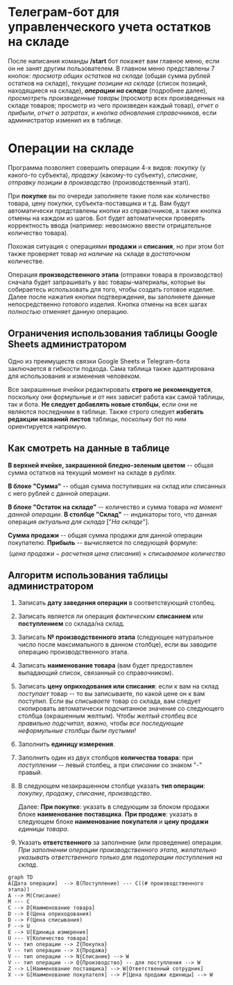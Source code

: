
# Телеграм-бот для управленческого учета остатков на складе

После написания команды **/start** бот покажет вам главное меню, если он не занят другим пользователем. В главном меню представлены 7 кнопок: *просмотр общих остатков на складе* (общая сумма рублей остатков на складе), *текущие позиции на складе* (список позиций, находящиеся на складе), ***операции на складе*** (подробнее далее), *просмотреть произведенные товары* (просмотр всех произведенных на складе товаров; просмотр из чего произведен каждый товар), *отчет о прибыли*, *отчет о затратах*, и *кнопка обновления справочников*, если администратор изменил их в таблице.



# Операции на складе
Программа позволяет совершить операции 4-х видов: *покупку* (у какого-то субъекта), *продажу* (какому-то субъекту), *списание*, *отправку позиции в производство* (производственный этап).

При **покупке** вы по очереди заполняете такие поля как количество товара, цену покупки, субъекта-поставщика и т.д. Вам будут автоматически представлены кнопки из справочников, а также кнопка отмены на каждом из шагов. Бот будет автоматически проверять корректность ввода (например: невозможно ввести отрицательное количество товара). 

Похожая ситуация с операциями **продажи** и **списания**, но при этом бот также проверяет товар *на наличие* на складе в *достаточном* количестве.

Операция **производственного этапа** (отправки товара в производство) сначала будет запрашивать у вас  товары-материалы, которые вы собираетесь использовать для того, чтобы создать готовое изделие. Далее после нажатия кнопки подтверждения, вы заполняете данные непосредственно готового изделия. Кнопка отмены на всех шагах *полностью* отменяет данную операцию.

## Ограничения использования таблицы Google Sheets администратором

Одно из преимуществ связки Google Sheets и Telegram-бота заключается в гибкости подхода. Сама таблица также адаптирована для использования и изменения человеком. 

Все закрашенные ячейки редактировать **строго не рекомендуется**, поскольку они формульные и от них зависит работа как самой таблицы, так и бота. **Не следует добавлять новые столбцы**, если они не являются последними в таблице. Также строго следует **избегать редакции названий листов** таблицы, поскольку бот по ним ориентируется напрямую.

## Как смотреть на данные в таблице

**В верхней ячейке, закрашенной бледно-зеленым цветом** -- общая сумма остатков на текущий момент на складе в *рублях*.

**В блоке "Сумма"** -- общая сумма поступивших на склад или списанных с него рублей с данной операции.

**В блоке "Остаток на складе"** -- количество и сумма товара *на момент данной операции*. 
**В столбце "Склад"** -- индикаторы того, что данная операция *актуальна для склада* ["*На складе*"]. 

**Сумма продажи** -- общая сумма продажи для данной операции покупателю.
**Прибыль** -- вычисляется по следующей формуле: $$ (цена~продажи - расчетная~цена~списания) \times списываемое~количество $$ 


## Алгоритм использования таблицы администратором

 1. Записать **дату заведения операции** в соответствующий столбец.
 2. Записать является ли операция *фактическим* **списанием** или **поступлением** со склада/на склад.
 3. Записать **№ производственного этапа** (следующее натуральное число после максимального в данном столбце), если вы заводите операцию производственного этапа.
 4. Записать **наименование товара** (вам будет предоставлен выпадающий список, связанный со справочником).
 5. Записать **цену оприходования или списания**: если к вам на склад *поступает* товар -- то вы записываете, по какой цене он к вам поступил. Если вы *списываете* товар со склада, вам следует скопировать автоматически подсчитанное значение со следующего столбца (окрашенным желтым). *Чтобы желтый столбец все правильно подсчитал, важно, чтобы все последующие неформульные столбцы были пустыми!*
 6. Заполнить **единицу измерения**.
 7. Заполнить один из двух столбцов **количества товара**: при *поступлении* -- левый столбец, а при *списании* со знаком "-" правый.
 8. В следующем незакрашенном столбце указать **тип операции**: *покупку*, *продажу*, *списание*, *производство*.
 
     Далее:
     **При покупке**: указать в следующим за блоком продажи блоке **наименование поставщика**.
     **При продаже**: указать в следующем блоке **наименование покупателя** и **цену продажи** *единицы товара*.
 
 9. Указать **ответственного** за заполнение (или проведение) операции. *При заполнении операции производственного этапа, желательно указывать ответственного только для подоперации поступления на склад*.

```mermaid
graph TD
A[Дата операции]  --> B(Поступление) --- C((# производственного этапа))
A --> M(Списание)
M --- C
C --> D[Наименование товара]
D --> E(Цена оприходования)
D --> F(Цена списывания)
F --> U
E --> U[Единица измерения] 
U --- V[Количество товара]
V -- тип операции --> Z{Покупка}
V -- тип операции --> X{Продажа}
V -- тип операции --> N{Списание} --> W
V -- тип операции --> Q{Производство} -- для поступления --> W
Z --> L[Наименование поставщика] --> W[Ответственный сотрудник]
X --> G[Наименование покупателя] --> P[Цена продажи единицы] --> W


``` 
